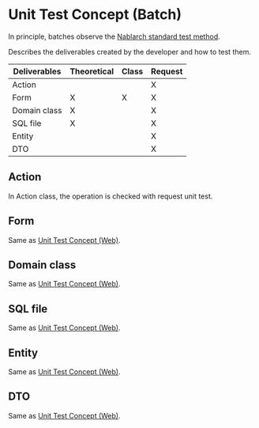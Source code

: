 # Unit Test Concept (Batch)

In principle, batches observe the [Nablarch standard test method](https://nablarch.github.io/docs/LATEST/doc/en/development_tools/testing_framework/guide/development_guide/05_UnitTestGuide/index.html).

Describes the deliverables created by the developer and how to test them.

| Deliverables         | Theoretical | Class | Request |
|----------------|------|------------|----------------|
| Action         |      |            | X              |
| Form           | X    | X          | X              |
| Domain class | X    |            | X              |
| SQL file    | X    |            | X              |
| Entity         |      |            | X              |
| DTO            |      |            | X              |


## Action

In Action class, the operation is checked with request unit test.


## Form

Same as [Unit Test Concept (Web)](./Unit_test_concept_(Web).md#form).

## Domain class

Same as [Unit Test Concept (Web)](./Unit_test_concept_(Web).md#domain-class).
## SQL file

Same as [Unit Test Concept (Web)](./Unit_test_concept_(Web).md#sql-file).
## Entity

Same as [Unit Test Concept (Web)](./Unit_test_concept_(Web).md#entity).
## DTO

Same as [Unit Test Concept (Web)](./Unit_test_concept_(Web).md#dto).
